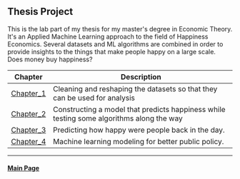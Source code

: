 ## Thesis Project
This is the lab part of my thesis for my master's degree in Economic Theory. It's an Applied Machine Learning approach to the field of Happiness Economics. Several datasets and ML algorithms are combined in order to provide insights to the things that make people happy on a large scale. Does money buy happiness?

Chapter | Description
--------|------------
[Chapter_1](https://github.com/nikosga/Thesis_Project/blob/master/Thesis/Part%201__Data%20Cleaning.ipynb) | Cleaning and reshaping the datasets so that they can be used for analysis
[Chapter_2](https://github.com/nikosga/Thesis_Project/blob/master/Thesis/Part%202__Regression%20Techniques.ipynb) | Constructing a model that predicts happiness while testing some algorithms along the way
[Chapter_3](https://github.com/nikosga/Thesis_Project/blob/master/Thesis/Part%203__Predicting%20The%20Past.ipynb) | Predicting how happy were people back in the day.
[Chapter_4](https://github.com/nikosga/Thesis_Project/blob/master/Thesis/Part%204__Towards%20A%20Happier%20Future.ipynb) | Machine learning modeling for better public policy.


-----------------------------------------------------------------------------------------------------------------------------------
#### [Main Page](https://nikosga.github.io)
